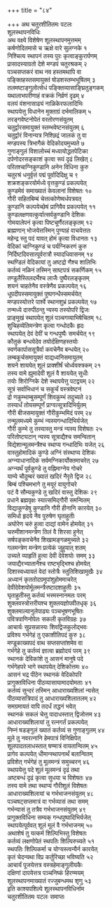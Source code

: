 +++
title = "८४"

+++
अथ चतुरशीतितमः पटलः  
शूलस्थापनविधिः  
अथ वक्ष्ये विशेषेण शूलस्थापनमुत्तमम्  
कर्षणोदितमासे च ऋक्षे वारे सुलग्नके १  
निश्चित्य स्थापनं तस्य पुरः कृत्वाङ्कुरार्पणम्  
प्रासादस्याग्रतो देशे मण्डपं चतुरश्रकम् २  
पञ्चसप्तकरं वाथ नव हस्तमथापि वा  
पङ्क्तिहस्तसमायुक्तं षोडशस्तम्भभूषितम् ३  
तलमष्टाङ्गुलोत्सेधं पङ्क्तिव्यासाङ्घ्रितुङ्गकम्  
यथालाभपरीणाहं वक्रकं निर्व्रणं दृढम् ४  
वलयं वंशनासाढ्यं नाळिकेरफलादिभिः  
स्थापयेत्तु विधानेन मुक्ताग्रं दर्भमालिकम् ५  
तरङ्गवेष्टनोपेतं वरतोरणसंयुतम्  
चतुर्द्वारसमायुक्तं स्तम्भवेष्टनसंयुतम् ६  
चतुर्द्वारं विनान्यत्र निश्छिद्रं जालकं तु वा  
मण्डपस्य त्रिभागैकं वेदिकोदयमुच्यते ७  
गुणाङ्गुलं विशालोच्चं मध्यायोद्धतपेटिका  
दर्पणोदरसङ्काशं कृत्वा रूपं दृढं लिखेत् ८  
परितश्चाग्निकुण्डानि अनेन विधिना कुरु  
चतुरश्रं धनुर्वृत्तं पद्मं पूर्वादिदिक्षु च ९  
शक्रशङ्करयोर्मध्ये वृत्तकुण्डं प्रकल्पयेत्  
कुण्डमेवं समाख्यातं केवलानां विशेषतः १०  
गौरी सहितबिम्बं चेत्तत्कोणेष्वर्धपत्रवत्  
कुण्डानि कल्पयेच्छेषं प्रागिवैव प्रकल्पयेत् ११  
कुण्डलक्षणवत्कुर्यात्सर्वकुण्डानि देशिकः  
गोमयालेपनं कृत्वा पिष्टचूर्णैरलङ्कृतम् १२  
ब्राह्मणान् भोजयेत्तस्मिन् पुण्याहं वाचयेत्ततः  
महेन्द्र स्तु पदं यावत् होमं कृत्वा विधानतः १३  
वेदिकां चाग्निकुण्डं च पर्यग्निकरणं कुरु  
निर्दिष्टदिवसात्पूर्वरात्रौ स्यादधिवासनम् १४  
स्थण्डिलं वेदिकायां तु अष्टद्रो णैश्च शालिभिः  
कर्तव्यं नळिनं तस्मिन् साष्टपत्रं सकर्णिकम् १५  
तण्डुलैस्तिलदर्भैश्च लाजैः पुष्पैरलङ्कृतम्  
शयनं चाहतेनैव वस्त्रेणैव प्रकल्पयेत् १६  
धूपदीपस्समायुक्तं पुष्पगन्धैस्समर्चयेत्  
मण्डपस्योत्तरे पार्श्वे स्थानशुभ्रं प्रकल्पयेत् १७  
तन्मध्ये दारुपीठन्तु न्यस्य तस्योपरि द्विजः  
प्राङ्मुखं स्थापयेत् शूलं पञ्चगव्याभिषेचितम् १८  
शुचिहव्येतिमन्त्रेण कृत्वा गन्धोदकैः हृदः   
स्थापयेत् देवं देवीं च गन्धपुष्पैः समर्चयेत् १९  
कौतुकं बन्धयेदेव तयोर्दक्षिणहस्तयोः  
स्वर्णकार्पाससूत्रैर्वा कवचेनैव बन्धयेत् २०  
लम्बकूर्चसमायुक्तं वाद्यध्वनिसमायुतम्  
शयने शाययेत् शूलं प्राक्शीर्षं चोर्ध्ववक्त्रकम् २१  
तस्य वामे ह्युमादेवी शूलं वै शाययेत् सुधीः  
तयोः शिरोग्निके देशे स्थापयेत्तु पटद्वयम् २२  
सूत्रं सर्वाभिधानं च सकूर्चं वस्त्रवेष्टनं  
द्रो णकुम्भाम्बुसम्पूर्णं शिवकुम्भं तदुच्यते २३  
तस्यार्धं तोयसम्पूर्णं प्राग्वत्सूत्रादिभिर्युतम्  
गौरी बीजसमायुक्तं गौरीकुम्भमिदं परम् २४  
तन्मूलमध्यमे कुम्भं न्यस्यगन्धादिभिर्यजेत्  
गौरी कुम्भे तु तस्यास्तु मन्त्रं न्यस्य विशेषतः २५  
परितोष्टघटान् न्यस्य सूत्राद्यैश्च समन्वितान्  
विद्येशान्मूलमन्त्रैश्च स्थाप्य गन्धादिभिः यजेत् २६  
वास्तुहोमादिकं कुण्डे अग्निं संस्थाप्य देशिकः  
अग्न्याधानादिकं सर्वमग्निकार्योक्तमाचरेत् २७  
अग्न्यर्थं पूर्वकुण्डे तु वह्निमाग्नेय गोचरे  
याम्ये चौदुम्बरं ख्यातं खदिरं नैरृते द्विज २८  
बिम्बं पश्चिमभागे तु मयूरं वायुगोचरे  
पटं वै सौम्यकुण्डे तु खदिरं वास्तु देशिकः २९  
प्रधाने ब्रह्मवृक्षः स्यात्समिद्गौरी समन्वितम्  
विद्याकुण्डेषु कुण्डानि गौरी हीनानि कारयेत् ३०  
समिधो हृदये नैव पुरुषेण घृताहुतीः  
अघोरेण चरुं हुत्वा दाद्यां वामेन होमयेत् ३१  
चरुमीशानमन्त्रेण तिलं वै शिरसा हुनेत्  
सर्षपङ्कवचेनैव शिखामङ्गळमुच्यते ३२  
गलमन्त्रेण मन्त्रेण प्रत्येकं जुहुयात् शतम्  
उच्यते व्याहृतिं हुत्वा देवी देवेशयोः समम् ३३  
जयाद्यैरभ्यातानैश्च राष्टभृद्भिश्च होमयेत्  
दिशास्वध्यायतं वेदां स्तोत्रैः स्तुतिशिखामुखैः ३४  
अध्यानं कृततोदग्रमुपांशुहोममाचरेत्  
देवीदेवेशयोर्मूलमन्त्रैरष्टादशाहुतीः ३५  
घृताहुतीस्तु कर्तव्यं भस्मस्नानमतः परम्  
शुक्लवस्त्रोत्तरीयश्च शुक्लयज्ञोपवीतधृक् ३६  
शुक्लमाल्यानुलेपाढ्यः पञ्चभूषणभूषितः  
पवित्रपाणिनोपेतः सकली कृतविग्रहः ३७  
आचार्यः सुप्रसन्नास्यः शिवद्विजकुलोद्भवः  
प्रविश्य गर्भगेहं तु एकाशीतिपदं कुरु ३८  
मण्डूकाख्यपदं वाथ सप्तसप्तांशमेव वा  
गर्भगेहे तु कर्तव्यं ज्ञात्वा ब्रह्मोदयं परम् ३९  
स्थानकं देविकांशे तु आसनं मानुषे पदे  
गर्भगेहपरे भागे स्थापयेत् देशिकोत्तमः ४०  
आसनं भद्र पीठेन स्थानकं वेदिकोपरि  
प्रागुक्तविधिना पीठव्यासायामादयोमताः ४१  
कर्तव्यं सुन्दरं तस्मिन् आधाराख्यशिलां न्यसेत्  
पीठव्यासत्रिपादं तु आधाराख्यशिलातलम् ४२  
समग्रमायतं वापि तदर्धं तद्धनं भवेत्  
स्थानकं सकलं चेत्तु पादाधस्तात् द्विजोत्तम ४३  
आधाराख्यशिलायां तु रत्नगर्तं प्रकल्पयेत्  
निम्नं षडङ्गुलं ख्यातं कर्तव्यं स गुणाङ्गुलम् ४४  
मूले तु नवरत्नानि हेमपात्रं विनिक्षिपेत्  
शूलपादतलाधस्तात् षण्मात्रं वायतान्वितम् ४५  
प्रागेव कल्पयेत् धीमान्स्थापनार्थं बलान्वितम्  
प्रविशेत् गर्भगेहं तु मूलमन्त्रं समुच्चरन् ४६  
स्थापयेत्तु पदे शूलं मूलमन्त्रं दृढं तथा  
अष्टबन्धं दृढं कृत्वा सुधया च विशेषतः ४७  
तस्य वामे तथा स्थाप्यं गौरीशूलं विशेषतः  
आधाराख्यशिलायां च गर्भभाजनसंयुतम् ४८  
पञ्चषट्सप्तमात्रं वा गर्भव्यासं तथा समम्  
गर्भन्यासं तु तत्रैव गर्भभाजनसंयुतम् ४९  
प्रागुक्तविधिना सम्यक् गन्धपुष्पादिभिर्यजेत्  
स्थापयेत्पूर्ववत् शूलं मूलं वै गर्भभाजनम् ५०  
अथाशेषं तु यत्कर्म शिल्पिभिस्तु विशेषतः  
कर्तव्यं लक्षणोपेतं स्थपतिः शिल्पिरुच्यते ५१  
स्थपतिः शिल्पिकर्मा च योग्यस्त्वन्यैर्न कारयेत्  
कृतं चेदन्यथा विप्र कर्तुरिच्छा भविष्यति ५२  
आचार्यं पूजयेत्तत्र वस्त्रहेमाङ्गुलीयकैः  
दक्षिणां दापयेत्तत्र पञ्चनिष्कं हिरण्मयम्  
शूलस्थापनमाख्यातं रज्जुबन्धमथ शृणु ५३  
इति काश्यपशिल्पे शूलस्थापनविधिर्नाम   
चतुरशीतितमः पटलः समाप्तः  
   
